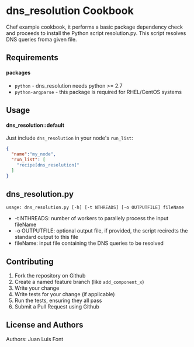 dns_resolution Cookbook
=======================
Chef example cookbook, it performs a basic package dependency check and proceeds to install the Python script resolution.py. This script resolves DNS queries froma given file.


Requirements
------------


#### packages
- `python` - dns_resolution needs python >= 2.7
- `python-argparse` -  this package is required for RHEL/CentOS systems


Usage
-----
#### dns_resolution::default

Just include `dns_resolution` in your node's `run_list`:

```json
{
  "name":"my_node",
  "run_list": [
    "recipe[dns_resolution]"
  ]
}
```

dns_resolution.py
-----------------
```
usage: dns_resolution.py [-h] [-t NTHREADS] [-o OUTPUTFILE] fileName
```
* -t NTHREADS: number of workers to parallely process the input fileName
* -o OUTPUTFILE: optional output file, if provided, the script reciredts the standard output to this file
* fileName: input file containing the DNS queries to be resolved


Contributing
------------

1. Fork the repository on Github
2. Create a named feature branch (like `add_component_x`)
3. Write your change
4. Write tests for your change (if applicable)
5. Run the tests, ensuring they all pass
6. Submit a Pull Request using Github

License and Authors
-------------------
Authors: Juan Luis Font
